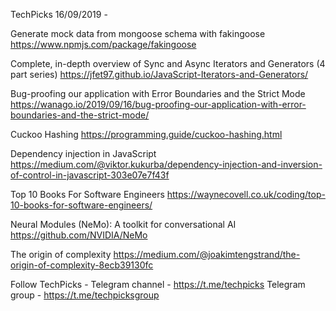 TechPicks 16/09/2019 -

Generate mock data from mongoose schema with fakingoose
https://www.npmjs.com/package/fakingoose

Complete, in-depth overview of Sync and Async Iterators and Generators (4 part series)
https://jfet97.github.io/JavaScript-Iterators-and-Generators/

Bug-proofing our application with Error Boundaries and the Strict Mode
https://wanago.io/2019/09/16/bug-proofing-our-application-with-error-boundaries-and-the-strict-mode/

Cuckoo Hashing
https://programming.guide/cuckoo-hashing.html

Dependency injection in JavaScript
https://medium.com/@viktor.kukurba/dependency-injection-and-inversion-of-control-in-javascript-303e07e7f43f

Top 10 Books For Software Engineers
https://waynecovell.co.uk/coding/top-10-books-for-software-engineers/

Neural Modules (NeMo): A toolkit for conversational AI
https://github.com/NVIDIA/NeMo

The origin of complexity
https://medium.com/@joakimtengstrand/the-origin-of-complexity-8ecb39130fc

Follow TechPicks -
Telegram channel - https://t.me/techpicks
Telegram group - https://t.me/techpicksgroup